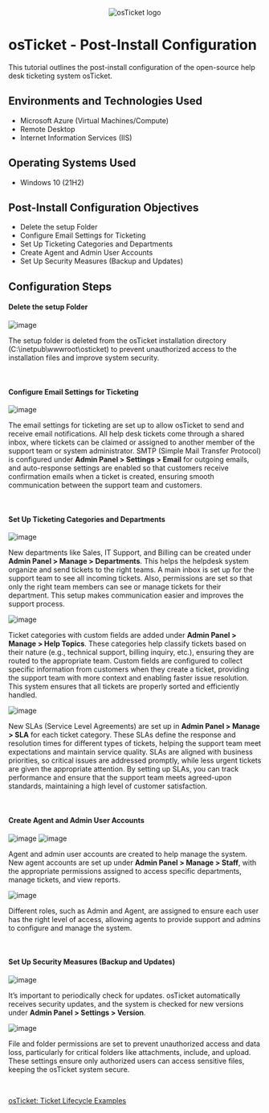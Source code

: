 <p align="center">
<img src="https://i.imgur.com/Clzj7Xs.png" alt="osTicket logo"/>
</p>

<h1>osTicket - Post-Install Configuration</h1>
This tutorial outlines the post-install configuration of the open-source help desk ticketing system osTicket.<br />



<h2>Environments and Technologies Used</h2>

- Microsoft Azure (Virtual Machines/Compute)
- Remote Desktop
- Internet Information Services (IIS)

<h2>Operating Systems Used </h2>

- Windows 10</b> (21H2)

<h2>Post-Install Configuration Objectives</h2>

- Delete the setup Folder
- Configure Email Settings for Ticketing
- Set Up Ticketing Categories and Departments
- Create Agent and Admin User Accounts
- Set Up Security Measures (Backup and Updates)

<h2>Configuration Steps</h2>

<p>
</p>
<h4>Delete the setup Folder</h4>

![image](https://github.com/user-attachments/assets/5bcc841a-6a2b-4e08-9ca2-37e884751962)

<p>
</p>
<p>
  
The setup folder is deleted from the osTicket installation directory (C:\inetpub\wwwroot\osticket) to prevent unauthorized access to the installation files and improve system security.
</p>
<p>


</p>
<br />
<h4>Configure Email Settings for Ticketing</h4>
  
![image](https://github.com/user-attachments/assets/80b01596-eabc-47be-98ae-2e88c25e7a7c)

</p>
<p>
  
The email settings for ticketing are set up to allow osTicket to send and receive email notifications. All help desk tickets come through a shared inbox, where tickets can be claimed or assigned to another member of the support team or system administrator. SMTP (Simple Mail Transfer Protocol) is configured under **Admin Panel > Settings > Email** for outgoing emails, and auto-response settings are enabled so that customers receive confirmation emails when a ticket is created, ensuring smooth communication between the support team and customers.
</p>
<p>


</p>
<br />
<h4>Set Up Ticketing Categories and Departments</h4>
  
![image](https://github.com/user-attachments/assets/8121394a-917b-4cbf-8a99-5f79ca49d6d5)

</p>
<p>
  
New departments like Sales, IT Support, and Billing can be created under **Admin Panel > Manage > Departments**. This helps the helpdesk system organize and send tickets to the right teams. A main inbox is set up for the support team to see all incoming tickets. Also, permissions are set so that only the right team members can see or manage tickets for their department. This setup makes communication easier and improves the support process.
</p>
<p>
  
![image](https://github.com/user-attachments/assets/cd7f3612-02bf-48cd-98a7-560466cd6352)

</p>
<p>
  
Ticket categories with custom fields are added under **Admin Panel > Manage > Help Topics**. These categories help classify tickets based on their nature (e.g., technical support, billing inquiry, etc.), ensuring they are routed to the appropriate team. Custom fields are configured to collect specific information from customers when they create a ticket, providing the support team with more context and enabling faster issue resolution. This system ensures that all tickets are properly sorted and efficiently handled.
</p>
<p>

![image](https://github.com/user-attachments/assets/1fa61ce9-5eef-45d1-8597-52e9e03dc70d)

</p>
<p>
  
New SLAs (Service Level Agreements) are set up in **Admin Panel > Manage > SLA** for each ticket category. These SLAs define the response and resolution times for different types of tickets, helping the support team meet expectations and maintain service quality. SLAs are aligned with business priorities, so critical issues are addressed promptly, while less urgent tickets are given the appropriate attention. By setting up SLAs, you can track performance and ensure that the support team meets agreed-upon standards, maintaining a high level of customer satisfaction.
</p>
<p>


</p>
<br />
<h4>Create Agent and Admin User Accounts</h4>

![image](https://github.com/user-attachments/assets/12a7394a-ffe1-4214-be76-c40cadf29be0)
![image](https://github.com/user-attachments/assets/b2e2894f-d1bf-4b69-be99-a93e593fd981)

</p>
<p>
  
Agent and admin user accounts are created to help manage the system. New agent accounts are set up under **Admin Panel > Manage > Staff**, with the appropriate permissions assigned to access specific departments, manage tickets, and view reports. 
</p>
<p>

![image](https://github.com/user-attachments/assets/aeb91b7d-3154-4dae-9ec8-51991112c3ff)

</p>
<p>
Different roles, such as Admin and Agent, are assigned to ensure each user has the right level of access, allowing agents to provide support and admins to configure and manage the system.
</p>
<p>


</p>
<br />
<h4>Set Up Security Measures (Backup and Updates)</h4>

![image](https://github.com/user-attachments/assets/4f359c74-dd9c-4ee4-b9be-fd299b646db7)

</p>
<p>
  
It’s important to periodically check for updates. osTicket automatically receives security updates, and the system is checked for new versions under **Admin Panel > Settings > Version**.
</p>
<p>

![image](https://github.com/user-attachments/assets/cb2db211-49e6-4ca7-a609-9bd8748dfda4)

</p>
<p>
File and folder permissions are set to prevent unauthorized access and data loss, particularly for critical folders like attachments, include, and upload. These settings ensure only authorized users can access sensitive files, keeping the osTicket system secure.
</p>
<p>

</p>
<br />



[osTicket: Ticket Lifecycle Examples](https://github.com/willianathompson/osticket-lifecycle)
